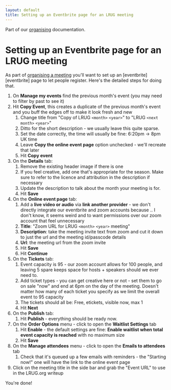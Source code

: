 ```yaml
---
layout: default
title: Setting up an Eventbrite page for an LRUG meeting
---
```


Part of our [organising](/organising) documentation.

# Setting up an Eventbrite page for an LRUG meeting

As part of [organising a meeting](/organising/organising-a-meeting) you'll want to set up an [eventbrite][eventbrite] page to let people register.  Here's the detailed steps for doing that.

1. On **Manage my events** find the previous month's event (you may need to filter by past to see it)
2. Hit **Copy Event**, this creates a duplicate of the previous month's event and you buff the edges off to make it look fresh and new
   1. Change title from "Copy of LRUG `<month>` `<year>`" to "LRUG `<next month>` `<year>`"
   2. Ditto for the short description - we usually leave this quite sparse.
   3. Set the date correctly, the time will usually be fine: 6:20pm -> 8pm UK time
   4. Leave **Copy the online event page** option unchecked - we'll recreate that later
   5. Hit **Copy event**
3. On the **Details** tab:
   1. Remove the existing header image if there is one
   2. If you feel creative, add one that's appropriate for the season.  Make sure to refer to the licence and attribution in the description if necessary
   3. Update the description to talk about the month your meeting is for.
   4. Hit **Save**
4. On the **Online event page** tab:
   1. Add a **live video or audio** via **link another provider** - we don't directly integrate our eventbrite and zoom accounts because .. I don't know, it seems weird and to want permissions over our zoom account that feel unnecessary
   2. **Title**: "Zoom URL for LRUG `<month>` `<year>` meeting"
   3. **Description**: take the meeting invite text from zoom and cut it down to just the url and the meeting id/passcode details
   4. **Url**: the meeting url from the zoom invite
   5. Hit **Save**
   6. Hit **Continue**
5. On the **Tickets** tab:
   1. Event capacity is 95 - our zoom account allows for 100 people, and leaving 5 spare keeps space for hosts + speakers should we ever need to.
   2. Add ticket types - you can get creative here or not - set them to go on sale "now" and end at 6pm on the day of the meeting.  Doesn't matter how many of each ticket you specify as we limit the overall event to 95 capacity
   3. The tickets should all be: Free, etickets, visible now, max 1
   4. Hit **Next**
6. On the **Publish** tab:
   1. Hit **Publish** - everything should be ready now.
7. On the **Order Options** menu - click to open the **Waitlist Settings** tab
   1. Hit **Enable** - the default settings are fine: **Enable waitlist when total event capacity is reached** with no maximum size
   2. Hit **Save**
8. On the **Manage attendees** menu - click to open the **Emails to attendees** tab
   1. Check that it's queued up a few emails with reminders - the "Starting now!" one will have the link to the online event page
9. Click on the meeting title in the side bar and grab the "Event URL" to use in the LRUG.org writeup

You're done!

